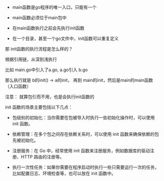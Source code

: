 
- main函数是go程序的唯一入口，只能有一个

- main函数必须位于main包中

- 在main函数执行之前会先执行init函数

- 在一个目录，甚至一个go文件中，init函数可以重复定义

那 init函数的执行流程是怎么样的？

根据引用链，从深到浅执行

比如 main.go中引入了a.go, a.go引入 b.go 

那么执行就是 b的init() -> a的init， 再到 main的init，然后是main的main函数（入口函数）

注意： 就算包引而不用，也是会执行init函数的


init 函数的场景主要包括以下几点：

- 包级别的初始化：当你需要在包被导入时执行一些初始化操作时，可以使用 init 函数。

- 依赖管理：在多个包之间存在依赖关系时，可以使用 init 函数来确保依赖的包先被初始化。

- 注册服务：在 Go 中，经常使用 init 函数来注册服务，例如数据库的驱动注册、HTTP 路由的注册等。

- 执行一次性任务：如果你需要在程序启动时执行一些只需要运行一次的任务，比如配置日志、环境检查等，也可以放在 init 函数中。

